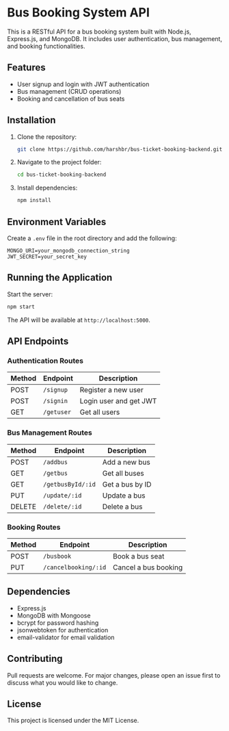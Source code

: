 # Bus Booking System API

This is a RESTful API for a bus booking system built with Node.js, Express.js, and MongoDB. It includes user authentication, bus management, and booking functionalities.

## Features

- User signup and login with JWT authentication
- Bus management (CRUD operations)
- Booking and cancellation of bus seats

## Installation

1. Clone the repository:
   ```sh
   git clone https://github.com/harshbr/bus-ticket-booking-backend.git
   ```
2. Navigate to the project folder:
   ```sh
   cd bus-ticket-booking-backend
   ```
3. Install dependencies:
   ```sh
   npm install
   ```

## Environment Variables

Create a `.env` file in the root directory and add the following:

```env
MONGO_URI=your_mongodb_connection_string
JWT_SECRET=your_secret_key
```

## Running the Application

Start the server:

```sh
npm start
```

The API will be available at `http://localhost:5000`.

## API Endpoints

### Authentication Routes

| Method | Endpoint   | Description            |
| ------ | ---------- | ---------------------- |
| POST   | `/signup`  | Register a new user    |
| POST   | `/signin`  | Login user and get JWT |
| GET    | `/getuser` | Get all users          |

### Bus Management Routes

| Method | Endpoint          | Description     |
| ------ | ----------------- | --------------- |
| POST   | `/addbus`         | Add a new bus   |
| GET    | `/getbus`         | Get all buses   |
| GET    | `/getbusById/:id` | Get a bus by ID |
| PUT    | `/update/:id`     | Update a bus    |
| DELETE | `/delete/:id`     | Delete a bus    |

### Booking Routes

| Method | Endpoint             | Description          |
| ------ | -------------------- | -------------------- |
| POST   | `/busbook`           | Book a bus seat      |
| PUT    | `/cancelbooking/:id` | Cancel a bus booking |

## Dependencies

- Express.js
- MongoDB with Mongoose
- bcrypt for password hashing
- jsonwebtoken for authentication
- email-validator for email validation

## Contributing

Pull requests are welcome. For major changes, please open an issue first to discuss what you would like to change.

## License

This project is licensed under the MIT License.
